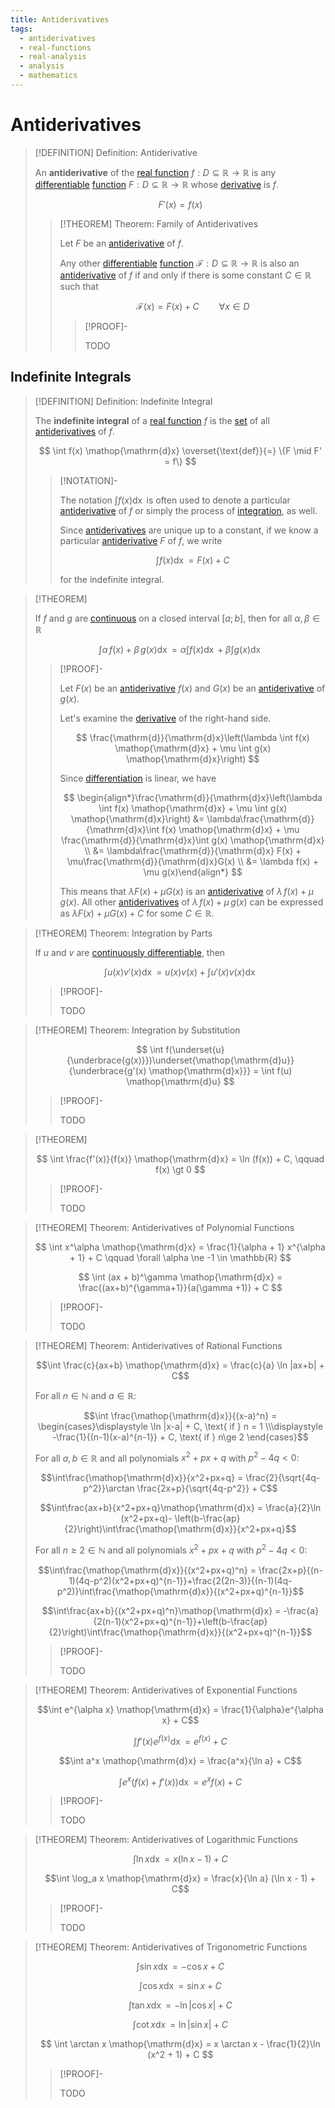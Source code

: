 ```yaml
---
title: Antiderivatives
tags:
  - antiderivatives
  - real-functions
  - real-analysis
  - analysis
  - mathematics
---
```


# Antiderivatives

>[!DEFINITION] Definition: Antiderivative
>
>An **antiderivative** of the [real function](../../Functions%20of%20the%20Real%20Numbers.md) $f: D \subseteq \mathbb{R} \to \mathbb{R}$ is any [differentiable](../Differentiability.md) [function](../../Functions%20of%20the%20Real%20Numbers.md) $F: D \subseteq \mathbb{R} \to \mathbb{R}$ whose [derivative](../Differentiability.md) is $f$.
>
>$$
>F'(x) = f(x)
>$$
>
>>[!THEOREM] Theorem: Family of Antiderivatives
>>
>>Let $F$ be an [antiderivative](Antiderivatives.md) of $f$.
>>
>>Any other [differentiable](../Differentiability.md) [function](../../Functions%20of%20the%20Real%20Numbers.md) $\mathcal{F}: D \subseteq \mathbb{R} \to \mathbb{R}$ is also an [antiderivative](Antiderivatives.md) of $f$ if and only if there is some constant $C \in \mathbb{R}$ such that
>>
>>$$\mathcal{F}(x) = F(x) + C \qquad \forall x \in D$$
>>
>>>[!PROOF]-
>>>
>>>TODO
>>>
>>
>

## Indefinite Integrals

>[!DEFINITION] Definition: Indefinite Integral
>
>The **indefinite integral** of a [real function](../../Functions%20of%20the%20Real%20Numbers.md) $f$ is the [set](../../../../../Set%20Theory/Sets.md) of all [antiderivatives](Antiderivatives.md) of $f$.
>
>$$
>\int f(x) \mathop{\mathrm{d}x} \overset{\text{def}}{=} \{F \mid F' = f\}
>$$
>
>>[!NOTATION]-
>>
>>The notation $\int f(x) \mathop{\mathrm{d}x}$ is often used to denote a particular [antiderivative](Antiderivatives.md) of $f$ or simply the process of [integration](Integration.md), as well.
>>
>>Since [antiderivatives](Antiderivatives.md) are unique up to a constant, if we know a particular [antiderivative](Antiderivatives.md) $F$ of $f$, we write 
>>
>>$$
>>\int f(x) \mathop{\mathrm{d}x} = F(x) + C
>>$$
>>
>>for the indefinite integral.
>>
>

>[!THEOREM]
>
>If $f$ and $g$ are [continuous](../Continuity.md) on a closed interval $[a;b]$, then for all $\alpha, \beta \in \mathbb{R}$
>
>$$\int \alpha \, f(x) + \beta \, g(x) \mathop{\mathrm{d}x} = \alpha \int f(x) \mathop{\mathrm{d}x} + \beta \int g(x) \mathop{\mathrm{d}x}$$
>
>>[!PROOF]-
>>
>>Let $F(x)$ be an [antiderivative](Antiderivatives.md) $f(x)$ and $G(x)$ be an [antiderivative](Antiderivatives.md) of $g(x)$.
>> 
>>Let's examine the [derivative](../Differentiability.md) of the right-hand side.
>> 
>>$$
>>\frac{\mathrm{d}}{\mathrm{d}x}\left(\lambda \int f(x) \mathop{\mathrm{d}x} + \mu \int g(x) \mathop{\mathrm{d}x}\right)
>>$$
>> 
>>Since [differentiation](../Differentiability.md) is linear, we have
>> 
>>$$
>>\begin{align*}\frac{\mathrm{d}}{\mathrm{d}x}\left(\lambda \int f(x) \mathop{\mathrm{d}x} + \mu \int g(x) \mathop{\mathrm{d}x}\right) &= \lambda\frac{\mathrm{d}}{\mathrm{d}x}\int f(x) \mathop{\mathrm{d}x} + \mu \frac{\mathrm{d}}{\mathrm{d}x}\int g(x) \mathop{\mathrm{d}x} \\ &= \lambda\frac{\mathrm{d}}{\mathrm{d}x} F(x) + \mu\frac{\mathrm{d}}{\mathrm{d}x}G(x) \\ &= \lambda f(x) + \mu g(x)\end{align*}
>>$$
>> 
>>This means that $\lambda F(x) + \mu G(x)$ is an [antiderivative](Antiderivatives.md) of $\lambda \, f(x) + \mu \, g(x)$. All other [antiderivatives](Antiderivatives.md) of $\lambda \, f(x) + \mu \, g(x)$ can be expressed as $\lambda F(x) + \mu G(x) + C$ for some $C\in \mathbb{R}$.
>>
>

>[!THEOREM] Theorem: Integration by Parts
>
>If $u$ and $v$ are [continuously differentiable](../Differentiability.md), then
>
>$$\int u(x) v'(x) \mathop{\mathrm{d}x} = u(x)v(x) + \int u'(x)v(x) \mathop{\mathrm{d}x}$$
>
>>[!PROOF]-
>>
>>TODO

>[!THEOREM] Theorem: Integration by Substitution
>
>$$
>\int f(\underset{u}{\underbrace{g(x)}})\underset{\mathop{\mathrm{d}u}}{\underbrace{g'(x) \mathop{\mathrm{d}x}}} = \int f(u) \mathop{\mathrm{d}u}
>$$
>
>>[!PROOF]-
>>
>>TODO
>>
>

>[!THEOREM]
>
>$$
>\int \frac{f'(x)}{f(x)} \mathop{\mathrm{d}x} = \ln (f(x)) + C, \qquad f(x) \gt  0
>$$
>
>>[!PROOF]-
>>
>>TODO
>>
>

>[!THEOREM] Theorem: Antiderivatives of Polynomial Functions
>
>$$
>\int x^\alpha \mathop{\mathrm{d}x} = \frac{1}{\alpha + 1} x^{\alpha + 1} + C \qquad \forall \alpha \ne -1 \in \mathbb{R}
>$$
>
>$$
>\int (ax + b)^\gamma \mathop{\mathrm{d}x} = \frac{(ax+b)^{\gamma+1}}{a(\gamma +1)} + C
>$$
>
>>[!PROOF]-
>>
>>TODO
>

>[!THEOREM] Theorem: Antiderivatives of Rational Functions
>
>$$\int \frac{c}{ax+b} \mathop{\mathrm{d}x} = \frac{c}{a} \ln |ax+b| + C$$
>
>For all $n \in \mathbb{N}$ and $a \in \mathbb{R}$:
>
>$$\int \frac{\mathop{\mathrm{d}x}}{(x-a)^n} = \begin{cases}\displaystyle \ln |x-a| + C, \text{ if } n = 1 \\\displaystyle -\frac{1}{(n-1)(x-a)^{n-1}} + C, \text{ if } n\ge 2 \end{cases}$$
>
>For all $a,b \in \mathbb{R}$ and all polynomials $x^2 + px + q$ with $p^2 -4q \lt 0$:
>
>$$\int\frac{\mathop{\mathrm{d}x}}{x^2+px+q} = \frac{2}{\sqrt{4q-p^2}}\arctan \frac{2x+p}{\sqrt{4q-p^2}} + C$$
> 
>$$\int\frac{ax+b}{x^2+px+q}\mathop{\mathrm{d}x} = \frac{a}{2}\ln (x^2+px+q)- \left(b-\frac{ap}{2}\right)\int\frac{\mathop{\mathrm{d}x}}{x^2+px+q}$$
>
>For all $n\ge 2 \in \mathbb{N}$ and all polynomials $x^2+px+q$ with $p^2-4q\lt 0$:
>
>$$\int\frac{\mathop{\mathrm{d}x}}{(x^2+px+q)^n} = \frac{2x+p}{(n-1)(4q-p^2)(x^2+px+q)^{n-1}}+\frac{2(2n-3)}{(n-1)(4q-p^2)}\int\frac{\mathop{\mathrm{d}x}}{(x^2+px+q)^{n-1}}$$
> 
>$$\int\frac{ax+b}{(x^2+px+q)^n}\mathop{\mathrm{d}x} = -\frac{a}{2(n-1)(x^2+px+q)^{n-1}}+\left(b-\frac{ap}{2}\right)\int\frac{\mathop{\mathrm{d}x}}{(x^2+px+q)^{n-1}}$$
>
>>[!PROOF]-
>>
>>TODO
>

>[!THEOREM] Theorem: Antiderivatives of Exponential Functions
>
>$$\int e^{\alpha x} \mathop{\mathrm{d}x} = \frac{1}{\alpha}e^{\alpha x} + C$$
>
>$$\int f'(x) e^{f(x)} \mathop{\mathrm{d}x} = e^{f(x)} + C$$
>
>$$\int a^x \mathop{\mathrm{d}x} = \frac{a^x}{\ln a} + C$$
>
>$$\int e^x (f(x) + f'(x)) \mathop{\mathrm{d}x} = e^x f(x) + C$$
>
>>[!PROOF]-
>>
>>TODO
>>
>

>[!THEOREM] Theorem: Antiderivatives of Logarithmic Functions
>
>$$\int \ln x \mathop{\mathrm{d}x} = x (\ln x - 1) + C$$
>
>$$\int \log_a x \mathop{\mathrm{d}x} = \frac{x}{\ln a} (\ln x - 1) + C$$
>
>>[!PROOF]-
>>
>>TODO
>>
>

>[!THEOREM] Theorem: Antiderivatives of Trigonometric Functions
>
>$$
>\int \sin x \mathop{\mathrm{d}x} = -\cos x + C
>$$
>
>$$
>\int \cos x \mathop{\mathrm{d}x} = \sin x + C
>$$
>
>$$
>\int \tan x \mathop{\mathrm{d}x} = - \ln |\cos x| + C
>$$
>
>$$
>\int \cot x \mathop{\mathrm{d}x} = \ln |\sin x| + C
>$$
>
>$$
>\int \arctan x \mathop{\mathrm{d}x} = x \arctan x - \frac{1}{2}\ln (x^2 + 1) + C
>$$
>
>>[!PROOF]-
>>
>>TODO
>>
>